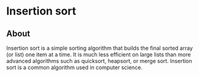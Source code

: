 # Insertion sort


## About
Insertion sort is a simple sorting algorithm that builds the final sorted array (or list) one item at a time.
It is much less efficient on large lists than more advanced algorithms such as quicksort, heapsort, or merge sort.
Insertion sort is a common algorithm used in computer science.




